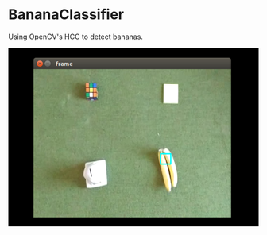 # BananaClassifier


Using OpenCV's HCC to detect bananas. 


![banana track](https://github.com/js97/BananaClassifier/blob/master/Screenshot%20from%202017-03-30%2014-29-44%20(1).png)
